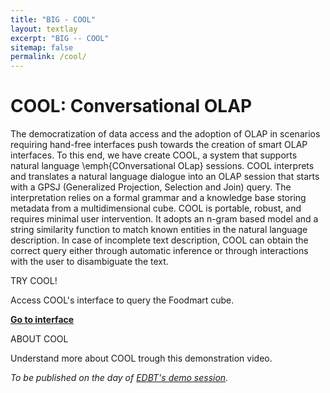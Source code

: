 ```yaml
---
title: "BIG - COOL"
layout: textlay
excerpt: "BIG -- COOL"
sitemap: false
permalink: /cool/
---
```


# COOL: Conversational OLAP

The democratization of data access and the adoption of OLAP in scenarios requiring hand-free interfaces push towards the creation of smart OLAP interfaces. To this end, we have create COOL, a system that supports natural language \emph{COnversational OLap} sessions. COOL interprets and translates a natural language dialogue into an OLAP session that starts with a GPSJ (Generalized Projection, Selection and Join) query. The interpretation relies on a formal grammar and a knowledge base storing metadata from a multidimensional cube. COOL is portable, robust, and requires minimal user intervention. It adopts an n-gram based model and a string similarity function to match known entities in the natural language description. In case of incomplete text description, COOL can obtain the correct query either through automatic inference or through interactions with the user to disambiguate the text.

<div class="row app-card">
 <div class="col-sm-3 d-flex align-items-stretch">
  <div class="well">
   <pubtit>TRY COOL!</pubtit>
   <p>Access COOL's interface to query the Foodmart cube.</p>
   <p><strong><a href="/projects/cool">Go to interface</a></strong></p>
  </div>
 </div>
 <div class="col-sm-3 d-flex align-items-stretch">
  <div class="well">
   <pubtit>ABOUT COOL</pubtit>
   <p>Understand more about COOL trough this demonstration video.</p>
   <p><i>To be published on the day of <a href="https://edbticdt2021.cs.ucy.ac.cy/">EDBT's demo session</a>.</i></p>
  </div>
 </div>
</div>